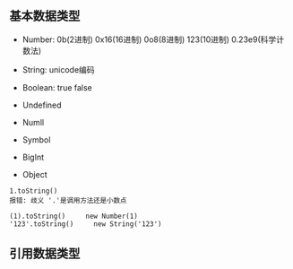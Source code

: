 ## 基本数据类型
- Number: 0b(2进制) 0x16(16进制) 0o8(8进制) 123(10进制) 0.23e9(科学计数法)
- String: unicode编码
- Boolean: true false
- Undefined
- Numll
- Symbol
- BigInt


- Object
```
1.toString()     
报错: 歧义 '.'是调用方法还是小数点

(1).toString()     new Number(1)
'123'.toString()     new String('123')
```



## 引用数据类型

